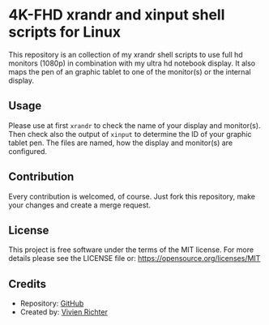 # 4K-FHD xrandr and xinput shell scripts for Linux
This repository is an collection of my xrandr shell scripts to use full hd monitors (1080p) in combination with my ultra hd notebook display.
It also maps the pen of an graphic tablet to one of the monitor(s) or the internal display.

## Usage
Please use at first `xrandr` to check the name of your display and monitor(s).
Then check also the output of `xinput` to determine the ID of your graphic tablet pen.
The files are named, how the display and monitor(s) are configured.

## Contribution
Every contribution is welcomed, of course.
Just fork this repository, make your changes and create a merge request.

## License
This project is free software under the terms of the MIT license.
For more details please see the LICENSE file or: https://opensource.org/licenses/MIT

## Credits
 * Repository: [GitHub](https://github.com/vivi90/linux-4k-fhd-setup.git)
 * Created by: [Vivien Richter](https://github.com/vivi90)
